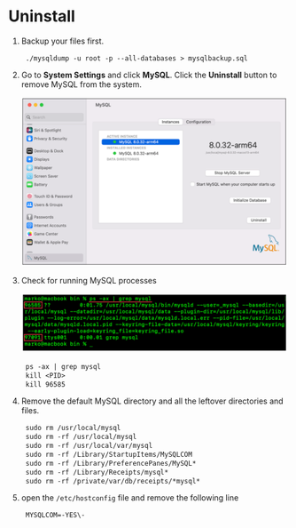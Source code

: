 # Uninstall

1. Backup your files first.

        ./mysqldump -u root -p --all-databases > mysqlbackup.sql


2. Go to **System Settings** and click **MySQL**. Click the **Uninstall** button to remove MySQL from the system.

    ![mysql-community-server-8.0.35-uninstall.png](res/mysql-community-server-8.0.35-uninstall.png)

3. Check for running MySQL processes

    ![mysql-process.png](res/mysql-process.png)

        ps -ax | grep mysql
        kill <PID>
        kill 96585

4. Remove the default MySQL directory and all the leftover directories and files.

        sudo rm /usr/local/mysql
        sudo rm -rf /usr/local/mysql
        sudo rm -rf /usr/local/var/mysql
        sudo rm -rf /Library/StartupItems/MySQLCOM
        sudo rm -rf /Library/PreferencePanes/MySQL*
        sudo rm -rf /Library/Receipts/mysql*
        sudo rm -rf /private/var/db/receipts/*mysql*


5. open the `/etc/hostconfig` file and remove the following line

        MYSQLCOM=-YES\-

